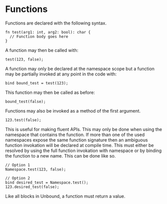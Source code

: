 # Functions

Functions are declared with the following syntax.

```
fn test(arg1: int, arg2: bool): char {
  // Function body goes here
}
```

A function may then be called with:

```
test(123, false);
```

A function may only be declared at the namespace scope but a function may be partially invoked at any point in the code with:

```
bind bound_test = test(123);
```

This function may then be called as before:

```
bound_test(false);
```

Functions may also be invoked as a method of the first argument.

```
123.test(false);
```

This is useful for making fluent APIs. This may only be done when using the namespace that contains the function. If more than one of the used namespaces expose the same function signature then an ambiguous function invokation will be declared at compile time. This must either be resolved by using the full function invokation with namespace or by binding the function to a new name. This can be done like so.

```
// Option 1
Namespace.test(123, false);

// Option 2
bind desired_test = Namespace.test();
123.desired_test(false);
```

Like all blocks in Unbound, a function must return a value.